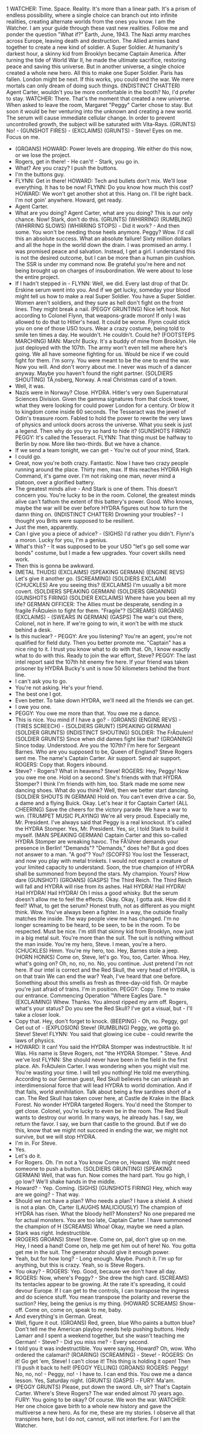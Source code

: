 1 WATCHER: Time.
Space.
Reality.
It's more than a linear path.
It's a prism of endless possibility, where a single choice can branch out into infinite realities, creating alternate worlds from the ones you know.
I am the Watcher.
I am your guide through these vast new realities.
Follow me and ponder the question "What if?" Earth, June, 1943.
The Nazi army marches across Europe, leaving death and destruction.
The Allied armies band together to create a new kind of soldier.
A Super Soldier.
At humanity's darkest hour, a skinny kid from Brooklyn became Captain America.
After turning the tide of World War II, he made the ultimate sacrifice, restoring peace and saving this universe.
But in another universe, a single choice created a whole new hero.
All this to make one Super Soldier.
Paris has fallen.
London might be next.
If this works, you could end the war.
We mere mortals can only dream of doing such things.
(INDISTINCT CHATTER) Agent Carter, wouldn't you be more comfortable in the booth? No, I'd prefer to stay.
WATCHER: There.
That's the moment that created a new universe.
When asked to leave the room, Margaret "Peggy" Carter chose to stay.
But soon it would be her venturing into the unknown and creating a new world.
The serum will cause immediate cellular change.
In order to prevent uncontrolled growth, the subject will be saturated with Vita-Rays.
(GRUNTS) No! - (GUNSHOT FIRES) - (EXCLAIMS) (GRUNTS) - Steve! Eyes on me.
Focus on me.
- (GROANS) HOWARD: Power levels are dropping.
We either do this now, or we lose the project.
- Rogers, get in there! - He can't! - Stark, you go in.
- What? Are you crazy? I push the buttons.
- I'm the buttons guy.
- FLYNN: Get in there! HOWARD: Tech and bullets don't mix.
We'll lose everything.
It has to be now! FLYNN: Do you know how much this cost? HOWARD: We won't get another shot at this.
Hang on.
I'll be right back.
I'm not goin' anywhere.
Howard, get ready.
- Agent Carter.
- What are you doing? Agent Carter, what are you doing? This is our only chance.
Now! Stark, don't do this.
(GRUNTS) (WHIRRING) (RUMBLING) (WHIRRING SLOWS) (WHIRRING STOPS) - Did it work? - And then some.
You won't be needing those heels anymore.
Peggy? Wow.
I'd call this an absolute success.
What an absolute failure! Sixty million dollars and all the hope in the world down the drain.
I was promised an army.
I was promised peace and salvation.
Instead, I get a girl.
I understand this is not the desired outcome, but I can be more than a human pin cushion.
The SSR is under my command now.
Be grateful you're here and not being brought up on charges of insubordination.
We were about to lose the entire project.
- If I hadn't stepped in - FLYNN: Well, we did.
Every last drop of that Dr.
Erskine serum went into you.
And if we get lucky, someday your blood might tell us how to make a real Super Soldier.
You have a Super Soldier.
Women aren't soldiers, and they sure as hell don't fight on the front lines.
They might break a nail.
(PEGGY GRUNTING) Nice left hook.
Not according to Colonel Flynn, that weapons-grade moron! If only I was allowed to do that to Hitler's head.
It could be worse.
Flynn could stick you on one of those USO tours.
Wear a crazy costume, being told to smile ten times a day.
He wouldn't.
He couldn't.
Could he? (FOOTSTEPS MARCHING) MAN: March! Bucky.
It's a buddy of mine from Brooklyn.
He just deployed with the 107th.
The army won't even tell me where he's going.
We all have someone fighting for us.
Would be nice if we could fight for them.
I'm sorry.
You were meant to be the one to end the war.
Now you will.
And don't worry about me.
I never was much of a dancer anyway.
Maybe you haven't found the right partner.
(SOLDIERS SHOUTING) TÃ¸nsberg, Norway.
A real Christmas card of a town.
- Well, it was.
- Nazis were in Norway? Close.
HYDRA.
Hitler's very own Supernatural Sciences Division.
Given the gamma signatures from that clock tower, what they were looking for could power London for a century.
Or blow it to kingdom come inside 60 seconds.
The Tesseract was the jewel of Odin's treasure room.
Fabled to hold the power to rewrite the very laws of physics and unlock doors across the universe.
What you seek is just a legend.
Then why do you try so hard to hide it? (GUNSHOTS FIRING) PEGGY: It's called the Tesseract.
FLYNN: That thing must be halfway to Berlin by now.
More like two-thirds.
But we have a chance.
- If we send a team tonight, we can get - You're out of your mind, Stark.
- I could go.
- Great, now you're both crazy.
Fantastic.
Now I have two crazy people running around the place.
Thirty men, max.
If this reaches HYDRA High Command, it's game over.
I'm not risking one man, never mind a platoon, over a glorified battery.
- The greatest minds alive - And Stark is one of them.
This doesn't concern you.
You're lucky to be in the room.
Colonel, the greatest minds alive can't fathom the extent of this battery's power.
Good.
Who knows, maybe the war will be over before HYDRA figures out how to turn the damn thing on.
(INDISTINCT CHATTER) Drowning your troubles? - I thought you Brits were supposed to be resilient.
- Just the men, apparently.
- Can I give you a piece of advice? - (SIGHS) I'd rather you didn't.
Flynn's a moron.
Lucky for you, I'm a genius.
- What's this? - It was supposed to be your USO "let's go sell some war bonds" costume, but I made a few upgrades.
Your covert skills need work.
- Then this is gonna be awkward.
- (METAL THUDS) (EXCLAIMS) (SPEAKING GERMAN) (ENGINE REVS) Let's give it another go.
(SCREAMING) (SOLDIERS EXCLAIM) (CHUCKLES) Are you seeing this? (EXCLAIMS) I'm usually a bit more covert.
(SOLDIERS SPEAKING GERMAN) (SOLDIERS GROANING) (GUNSHOTS FIRING) (SOLDIER EXCLAIMS) Where have you been all my life? GERMAN OFFICER: The Allies must be desperate, sending in a fragile FrÃ¤ulein to fight for them.
"Fragile"? (SCREAMS) (GROANS) (EXCLAIMS) - (SWEARS IN GERMAN) (GASPS) The war's out there, Colonel, not in here.
If we're going to win, it won't be with me stuck behind a desk.
- Is this nuclear? - PEGGY: Are you listening? You're an agent, you're not qualified for field duty.
Then you better promote me.
"Captain" has a nice ring to it.
I trust you know what to do with that.
Oh, I know exactly what to do with this.
Ready to join the war effort, Steve? PEGGY: The last intel report said the 107th hit enemy fire here.
If your friend was taken prisoner by HYDRA Bucky's unit is now 50 kilometers behind the front line.
- I can't ask you to go.
- You're not asking.
He's your friend.
- The best one I got.
- Even better.
To take down HYDRA, we'll need all the friends we can get.
- I owe you one.
- PEGGY: You owe me more than that.
You owe me a dance.
- This is nice.
You mind if I have a go? - (GROANS) (ENGINE REVS) - (TIRES SCREECH) - (SOLDIERS GRUNT) (SPEAKING GERMAN) (SOLDIER GRUNTS) (INDISTINCT SHOUTING) SOLDIER: The FrÃ¤ulein! (SOLDIER GRUNTS) Since when did dames fight like that? (GROANING) Since today.
Understood.
Are you the 107th? I'm here for Sergeant Barnes.
Who are you supposed to be, Queen of England? Steve Rogers sent me.
The name's Captain Carter.
Air support.
Send air support.
ROGERS: Copy that.
Rogers inbound.
- Steve? - Rogers? What in heavens? Steve! ROGERS: Hey, Peggy! Now you owe me one.
Hold on a second.
She's friends with that HYDRA Stomper? I think I'm friends with him, too.
Stark made me some new dancing shoes.
What do you think? Well, then we better start dancing.
(SOLDIER SHOUTS IN GERMAN) Hold on.
You can't even drive a car.
So, a dame and a flying Buick.
Okay.
Let's hear it for Captain Carter! (ALL CHEERING) Save the cheers for the victory parade.
We have a war to win.
(TRUMPET MUSIC PLAYING) We're all very proud.
Especially me, Mr.
President.
I've always said that Peggy is a real knockout.
It's called the HYDRA Stomper.
Yes, Mr.
President.
Yes, sir, I told Stark to build it myself.
(MAN SPEAKING GERMAN) Captain Carter and this so-called HYDRA Stomper are wreaking havoc.
The FÃ¼hrer demands your presence in Berlin! "Demands"? "Demands," does he? But a god does not answer to a man.
"A god"? You? (SCOFFS) You lost the Tesseract, and now you play with metal trinkets.
I would not expect a creature of your limited capacity to understand.
Soon, the true champion of HYDRA shall be summoned from beyond the stars.
My champion.
Yours? How dare (GUNSHOT) (GROANS) (GASPS) The Third Reich.
The Third Reich will fall and HYDRA will rise from its ashes.
Hail HYDRA! Hail HYDRA! Hail HYDRA! Hail HYDRA! Oh I miss a good whisky.
But the serum doesn't allow me to feel the effects.
Okay.
Okay, I gotta ask.
How did it feel? What, to get the serum? Honest truth, not as different as you might think.
Wow.
You've always been a fighter.
In a way, the outside finally matches the inside.
The way people view me has changed.
I'm no longer screaming to be heard, to be seen, to be in the room.
To be respected.
Must be nice.
I'm still that skinny kid from Brooklyn, now just in a big metal suit.
You're more than the suit.
The suit is nothing without the man inside.
You're my hero, Steve.
I mean, you're a hero.
(CHUCKLES) Hmm.
You're my hero, too.
Hey, Barnes stole a jeep.
(HORN HONKS) Come on, Steve, let's go.
You, too, Carter.
Whoa.
Hey, what's going on? Oh, no, no, no.
No, you continue.
Just pretend I'm not here.
If our intel is correct and the Red Skull, the very head of HYDRA, is on that train We can end the war? Yeah, I've heard that one before.
Something about this smells as fresh as three-day-old fish.
Or maybe you're just afraid of trains.
I'm in position.
PEGGY: Copy.
Time to make our entrance.
Commencing Operation "Where Eagles Dare.
" (EXCLAIMING) Whew.
Thanks.
You almost ripped my arm off.
Rogers, what's your status? Do you see the Red Skull? I've got a visual, but - I'll take a closer look.
- Copy that.
Hey, don't forget to knock.
(BEEPING) - Oh, no.
Peggy, go! Get out of - (EXPLOSION) Steve! (RUMBLING) Peggy, we gotta go.
Steve! Steve! FLYNN: You said that glowing ice cube - could rewrite the laws of physics.
- HOWARD: It can! You said the HYDRA Stomper was indestructible.
It is! Was.
His name is Steve Rogers, not "the HYDRA Stomper.
" Steve.
And we've lost FLYNN: She should never have been in the field in the first place.
Ah.
FrÃ¤ulein Carter.
I was wondering when you might visit me.
You're wasting your time.
I will tell you nothing! He told me everything.
According to our German guest, Red Skull believes he can unleash an interdimensional force that will lead HYDRA to world domination.
And if that fails, world annihilation.
Talk about being a few sardines short of a can.
The Red Skull has taken cover here, at Castle de Krake in the Black Forest.
No wonder HYDRA targeted Rogers.
You'd need the Stomper to get close.
Colonel, you're lucky to even be in the room.
The Red Skull wants to destroy our world.
In many ways, he already has.
I say, we return the favor.
I say, we burn that castle to the ground.
But if we do this, know that we might not succeed in ending the war, we might not survive, but we will stop HYDRA.
- I'm in.
For Steve.
- Yes.
- Let's do it.
- For Rogers.
Oh.
I'm not a You know Come on, Howard.
We might need someone to push a button.
(SOLDIERS GRUNTING) (SPEAKING GERMAN) Well, that was fun.
Now comes the hard part.
You go high, I go low? We'll shake hands in the middle.
- Howard? - Yep.
Coming.
(SIGHS) (GUNSHOTS FIRING) Hey, which way are we going? - That way.
- Should we not have a plan? Who needs a plan? I have a shield.
A shield is not a plan.
Oh, Carter (LAUGHS MALICIOUSLY) The champion of HYDRA has risen.
What the bloody hell? Monsters? No one prepared me for actual monsters.
You are too late, Captain Carter.
I have summoned the champion of H (SCREAMS) Whoa! Okay, maybe we need a plan.
- Stark was right.
Indestructible.
- (ROGERS GROANS) Steve! Steve.
Come on, pal, don't give up on me.
Hey, I need a hand! Come on, help me get him out of here! No.
You gotta get me in the suit.
The generator should give it enough power.
- Yeah, but for how long? - Long enough.
Maybe.
Punch it.
I'm up for anything, but this is crazy.
Yeah, so is Steve Rogers.
- You okay? - ROGERS: Yep.
Good, because we don't have all day.
- ROGERS: Now, where's Peggy? - She drew the high card.
(SCREAMS) Its tentacles appear to be growing.
At the rate it's spreading, it could devour Europe.
If I can get to the controls, I can transpose the ingress and do science stuff.
You mean transpose the polarity and reverse the suction? Hey, being the genius is my thing.
(HOWARD SCREAMS) Show-off.
Come on, come on, speak to me, baby.
- And everything's in German.
Great.
- Well, figure it out.
(GROANS) Red, green, blue Who paints a button blue? Don't tell me the American playboy needs help pushing buttons.
Hedy Lamarr and I spent a weekend together, but she wasn't teaching me German! - Steve? - Did you miss me? - Every second.
- I told you it was indestructible.
You were saying, Howard? Oh, wow.
Who ordered the calamari? (ROARING) (SCREAMING) - Steve! - ROGERS: On it! Go get 'em, Steve! I can't close it! This thing is holding it open! Then I'll push it back to hell! (PEGGY YELLING) (GROANS) ROGERS: Peggy! No, no, no! - Peggy, no! - I have to.
I can end this.
You owe me a dance lesson.
Yes, Saturday night.
(GRUNTS) (GASPS) - FURY: Ma'am.
- (PEGGY GRUNTS) Please, put down the sword.
Uh, sir? That's Captain Carter.
Where's Steve Rogers? The war ended almost 70 years ago.
FURY: You going to be okay? Of course.
We won the war.
WATCHER: Her one choice gave birth to a whole new history and gave the multiverse a new hero.
As for me, these are my stories.
I observe all that transpires here, but I do not, cannot, will not interfere.
For I am the Watcher.